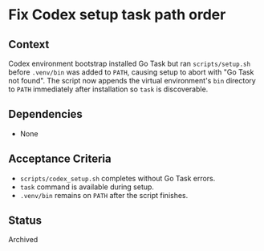 # Fix Codex setup task path order

## Context
Codex environment bootstrap installed Go Task but ran `scripts/setup.sh` before
`.venv/bin` was added to `PATH`, causing setup to abort with "Go Task not found".
The script now appends the virtual environment's `bin` directory to `PATH`
immediately after installation so `task` is discoverable.

## Dependencies
- None

## Acceptance Criteria
- `scripts/codex_setup.sh` completes without Go Task errors.
- `task` command is available during setup.
- `.venv/bin` remains on `PATH` after the script finishes.

## Status
Archived
